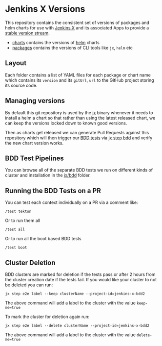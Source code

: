 # Jenkins X Versions

This repository  contains the consistent set of versions of packages and helm charts for use with [Jenkins X](https://jenkins-x.io/) and its associated Apps to provide a [stable version stream](https://jenkins-x.io/architecture/version-stream/).

* [charts](charts) contains the versions of [helm](https://www.helm.sh/) charts
* [packages](packages) contains the versions of CLI tools like `jx`, `helm` etc


## Layout

Each folder contains a list of YAML files for each package or chart name which contains its `version` and its `gitUrl`, `url` to the GitHub project storing its source code.

## Managing versions

By default this git repository is used by the [jx](https://github.com/jenkins-x/jx) binary whenever it needs to install a helm a chart so that rather than using the latest released chart, we can keep the versions locked down to known good versions.

Then as charts get released we can generate Pull Requests against this repository which will then trigger our [BDD tests](https://github.com/jenkins-x/bdd-jx) via [jx step bdd](https://jenkins-x.io/commands/jx_step_bdd/) and verify the new chart version works.

## BDD Test Pipelines

You can browse all of the separate BDD tests we run on different kinds of cluster and installation in the [jx/bdd](jx/bdd) folder.

## Running the BDD Tests on a PR

You can test each context individually on a PR via a comment like:

    /test tekton
    
Or to run them all

    /test all
    
Or to run all the boot based BDD tests

    /test boot

## Cluster Deletion

BDD clusters are marked for deletion if the tests pass or after 2 hours from the cluster creation date if the tests fail. If you would like your cluster to not be deleted you can run:

```
jx step e2e label --keep clusterName --project-id=jenkins-x-bdd2
```
The above command will add a label to the cluster with the value `keep-me=true`

To mark the cluster for deletion again run:

```
jx step e2e label --delete clusterName --project-id=jenkins-x-bdd2
```
The above command will add a label to the cluster with the value `delete-me=true`
